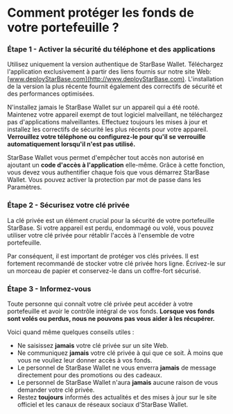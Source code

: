 # Comment protéger les fonds de votre portefeuille ?

### Étape 1 - Activer la sécurité du téléphone et des applications

Utilisez uniquement la version authentique de StarBase Wallet. Téléchargez l'application exclusivement à partir des liens fournis sur notre site Web: [www.deployStarBase.com](http://www.deployStarBase.com). L'installation de la version la plus récente fournit également des correctifs de sécurité et des performances optimisées.

N'installez jamais le StarBase Wallet sur un appareil qui a été rooté. Maintenez votre appareil exempt de tout logiciel malveillant, ne téléchargez pas d'applications malveillantes. Effectuez toujours les mises à jour et installez les correctifs de sécurité les plus récents pour votre appareil. **Verrouillez votre téléphone ou configurez-le pour qu'il se verrouille automatiquement lorsqu'il n'est pas utilisé.**

StarBase Wallet vous permet d'empêcher tout accès non autorisé en ajoutant un **code d'accès à l'application** elle-même. Grâce à cette fonction, vous devez vous authentifier chaque fois que vous démarrez StarBase Wallet. Vous pouvez activer la protection par mot de passe dans les Paramètres.

### Étape 2 - Sécurisez votre clé privée

La clé privée est un élément crucial pour la sécurité de votre portefeuille StarBase. Si votre appareil est perdu, endommagé ou volé, vous pouvez utiliser votre clé privée pour rétablir l'accès à l'ensemble de votre portefeuille.

Par conséquent, il est important de protéger vos clés privées. Il est fortement recommandé de stocker votre clé privée hors ligne. Écrivez-le sur un morceau de papier et conservez-le dans un coffre-fort sécurisé.

### Étape 3 - Informez-vous

Toute personne qui connaît votre clé privée peut accéder à votre portefeuille et avoir le contrôle intégral de vos fonds. **Lorsque vos fonds sont volés ou perdus, nous ne pouvons pas vous aider à les récupérer.**

Voici quand même quelques conseils utiles :

- Ne saisissez **jamais** votre clé privée sur un site Web.
- Ne communiquez **jamais** votre clé privée à qui que ce soit. À moins que vous ne vouliez leur donner accès à vos fonds.
- Le personnel de StarBase Wallet ne vous enverra **jamais** de message directement pour des promotions ou des cadeaux.
- Le personnel de StarBase Wallet n'aura **jamais** aucune raison de vous demander votre clé privée.
- Restez **toujours** informés des actualités et des mises à jour sur le site officiel et les canaux de réseaux sociaux d'StarBase Wallet.

